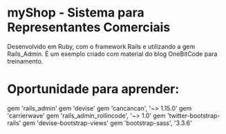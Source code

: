 # myShop - Sistema para Representantes Comerciais

Desenvolvido em Ruby, com o framework Rails e utilizando a gem Rails_Admin. É um exemplo criado com material do blog OneBitCode para treinamento.

# Oportunidade para aprender:
gem 'rails_admin'
gem 'devise'
gem 'cancancan', '~> 1.15.0'
gem 'carrierwave'
gem 'rails_admin_rollincode', '~> 1.0'
gem 'twitter-bootstrap-rails'
gem 'devise-bootstrap-views'
gem 'bootstrap-sass', '3.3.6' 
